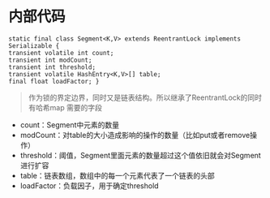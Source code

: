 

# 内部代码
```
static final class Segment<K,V> extends ReentrantLock implements Serializable { 
transient volatile int count;
transient int modCount;
transient int threshold;
transient volatile HashEntry<K,V>[] table;
final float loadFactor; }
```

>作为锁的界定边界，同时又是链表结构。所以继承了ReentrantLock的同时有哈希map 需要的字段


-   count：Segment中元素的数量
-   modCount：对table的大小造成影响的操作的数量（比如put或者remove操作）
-   threshold：阈值，Segment里面元素的数量超过这个值依旧就会对Segment进行扩容
-   table：链表数组，数组中的每一个元素代表了一个链表的头部
-   loadFactor：负载因子，用于确定threshold